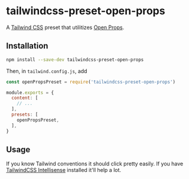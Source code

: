 # tailwindcss-preset-open-props

A [Tailwind CSS](https://tailwindcss.com/) preset that utilitizes [Open Props](https://open-props.style/).

## Installation

```bash
npm install --save-dev tailwindcss-preset-open-props
```
Then, in `tailwind.config.js`, add
```js
const openPropsPreset = require('tailwindcss-preset-open-props')

module.exports = {
  content: [
    // ...
  ],
  presets: [
    openPropsPreset,
  ],
}
```

## Usage

If you know Tailwind conventions it should click pretty easily. If you have [TailwindCSS Intellisense](https://marketplace.visualstudio.com/items?itemName=bradlc.vscode-tailwindcss) installed it'll help a lot.
